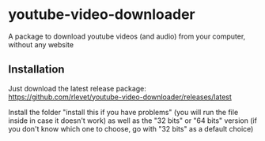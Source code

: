 # youtube-video-downloader
A package to download youtube videos (and audio) from your computer, without any website

## Installation
Just download the latest release package: https://github.com/rlevet/youtube-video-downloader/releases/latest

Install the folder "install this if you have problems" (you will run the file inside in case it doesn't work) as well as the "32 bits" or "64 bits" version (if you don't know which one to choose, go with "32 bits" as a default choice)
